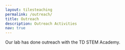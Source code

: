 ```yaml
---
layout: tilesteaching
permalink: /outreach/
title: Outreach
description: Outreach Activities
nav: true
---
```


Our lab has done outreach with the TD STEM Academy. 
